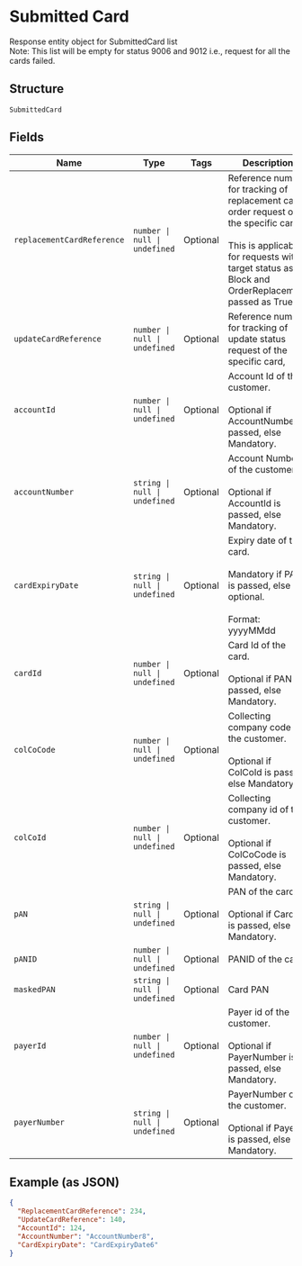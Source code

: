 
# Submitted Card

Response entity object for SubmittedCard list <br/>Note: This list will be empty for status 9006 and 9012 i.e., request for all the cards failed.

## Structure

`SubmittedCard`

## Fields

| Name | Type | Tags | Description |
|  --- | --- | --- | --- |
| `replacementCardReference` | `number \| null \| undefined` | Optional | Reference number for tracking of replacement card order request of the specific card,<br /><br>This is applicable for requests with target status as Block and OrderReplacement passed as True. |
| `updateCardReference` | `number \| null \| undefined` | Optional | Reference number for tracking of update status request of the specific card, |
| `accountId` | `number \| null \| undefined` | Optional | Account Id of the customer.<br /><br>Optional if AccountNumber is passed, else Mandatory. |
| `accountNumber` | `string \| null \| undefined` | Optional | Account Number of the customer.<br /><br>Optional if AccountId is passed, else Mandatory. |
| `cardExpiryDate` | `string \| null \| undefined` | Optional | Expiry date of the card.<br /><br>Mandatory if PAN is passed, else optional.<br /><br>Format: yyyyMMdd |
| `cardId` | `number \| null \| undefined` | Optional | Card Id of the card.<br /><br>Optional if PAN is passed, else Mandatory. |
| `colCoCode` | `number \| null \| undefined` | Optional | Collecting company code of the customer. <br /><br>Optional if ColCoId is passed, else Mandatory.<br /> |
| `colCoId` | `number \| null \| undefined` | Optional | Collecting company id of the customer. <br /><br>Optional if ColCoCode is passed, else Mandatory.<br /> |
| `pAN` | `string \| null \| undefined` | Optional | PAN of the card.<br /><br>Optional if CardId is passed, else Mandatory.<br /> |
| `pANID` | `number \| null \| undefined` | Optional | PANID of the card |
| `maskedPAN` | `string \| null \| undefined` | Optional | Card PAN |
| `payerId` | `number \| null \| undefined` | Optional | Payer id of the customer.<br /><br>Optional if PayerNumber is passed, else Mandatory. |
| `payerNumber` | `string \| null \| undefined` | Optional | PayerNumber of the customer.<br /><br>Optional if PayerId is passed, else Mandatory. |

## Example (as JSON)

```json
{
  "ReplacementCardReference": 234,
  "UpdateCardReference": 140,
  "AccountId": 124,
  "AccountNumber": "AccountNumber8",
  "CardExpiryDate": "CardExpiryDate6"
}
```

